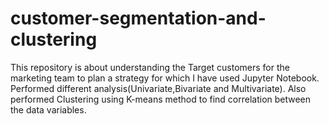# customer-segmentation-and-clustering
This repository is about understanding the Target customers for the marketing team to plan a strategy for which I have used Jupyter Notebook.
Performed different analysis(Univariate,Bivariate and Multivariate). 
Also performed Clustering using K-means method to find correlation between the data variables.
